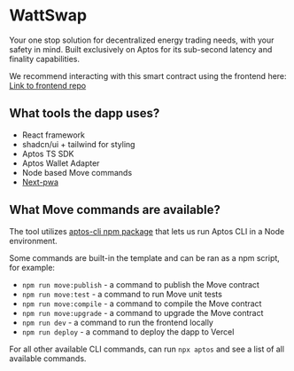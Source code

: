 # WattSwap
Your one stop solution for decentralized energy trading needs, with your safety in mind.
Built exclusively on Aptos for its sub-second latency and finality capabilities.

We recommend interacting with this smart contract using the frontend here: [Link to frontend repo](https://github.com/allwin23/powerlink-haus)


## What tools the dapp uses?

- React framework
- shadcn/ui + tailwind for styling
- Aptos TS SDK
- Aptos Wallet Adapter
- Node based Move commands
- [Next-pwa](https://ducanh-next-pwa.vercel.app/)

## What Move commands are available?

The tool utilizes [aptos-cli npm package](https://github.com/aptos-labs/aptos-cli) that lets us run Aptos CLI in a Node environment.

Some commands are built-in the template and can be ran as a npm script, for example:

- `npm run move:publish` - a command to publish the Move contract
- `npm run move:test` - a command to run Move unit tests
- `npm run move:compile` - a command to compile the Move contract
- `npm run move:upgrade` - a command to upgrade the Move contract
- `npm run dev` - a command to run the frontend locally
- `npm run deploy` - a command to deploy the dapp to Vercel

For all other available CLI commands, can run `npx aptos` and see a list of all available commands.
